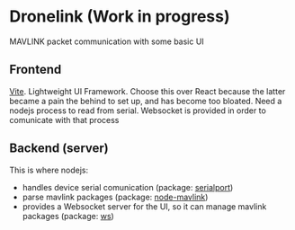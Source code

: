 # Dronelink (Work in progress)

MAVLINK packet communication with some basic UI

## Frontend

[Vite](https://vitejs.dev). Lightweight UI Framework.
Choose this over React because the latter became a pain the behind to set up, and has become too bloated.
Need a nodejs process to read from serial. Websocket is provided in order to comunicate with that process

## Backend (server)

This is where nodejs:
- handles device serial comunication (package: [serialport](https://www.npmjs.com/package/serialport))
- parse mavlink packages (package: [node-mavlink](https://www.npmjs.com/package/node-mavlink))
- provides a Websocket server for the UI, so it can manage mavlink packages (package: [ws](https://www.npmjs.com/package/ws))
